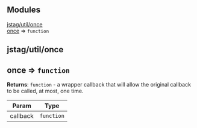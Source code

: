 ## Modules

<dl>
<dt><a href="#module_jstag/util/once">jstag/util/once</a></dt>
<dd></dd>
<dt><a href="#module_once">once</a> ⇒ <code>function</code></dt>
<dd></dd>
</dl>

<a name="module_jstag/util/once"></a>

## jstag/util/once
<a name="module_once"></a>

## once ⇒ <code>function</code>
**Returns**: <code>function</code> - a wrapper callback that will allow the original
    callback to be called, at most, one time.  

| Param | Type |
| --- | --- |
| callback | <code>function</code> | 

